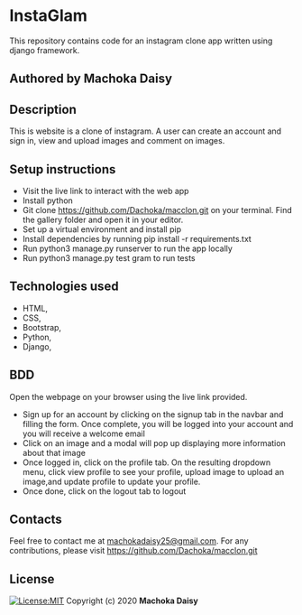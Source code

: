# InstaGlam
This repository contains code for an instagram clone app written using django framework.
## Authored by Machoka Daisy
## Description
This is  website is a clone of instagram. A user can create an account and sign in, view and upload images and comment on images.
## Setup instructions
* Visit the live link to interact with the web app
* Install python
* Git clone https://github.com/Dachoka/macclon.git on your terminal. Find the gallery folder and open it in your editor.
* Set up a virtual environment and install pip
* Install dependencies by running pip install -r requirements.txt
* Run python3 manage.py runserver to run the app locally
* Run python3 manage.py test gram to run tests
## Technologies used
* HTML,
* CSS,
* Bootstrap,
* Python,
* Django,

## BDD
Open the webpage on your browser using the live link provided. 
* Sign up for an account by clicking on the signup tab in the navbar and filling the form. Once complete, you will be logged into your account and you will receive a welcome email
* Click on an image and a modal will pop up displaying more information about that image
* Once logged in, click on the profile tab. On the resulting dropdown menu, click view profile to see your profile, upload image to upload an image,and update profile to update your profile.
* Once done, click on the logout tab to logout
## Contacts
Feel free to contact me at machokadaisy25@gmail.com. For any contributions, please visit https://github.com/Dachoka/macclon.git
## License
[![License:MIT](https://img.shields.io/badge/License-MIT-yellow.svg)](https://opensource.org/licenses/MIT)
Copyright (c) 2020 **Machoka Daisy**